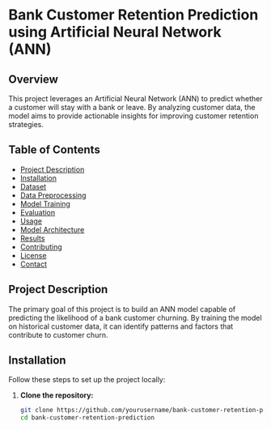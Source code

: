 # Bank Customer Retention Prediction using Artificial Neural Network (ANN)

## Overview

This project leverages an Artificial Neural Network (ANN) to predict whether a customer will stay with a bank or leave. By analyzing customer data, the model aims to provide actionable insights for improving customer retention strategies.

## Table of Contents

- [Project Description](#project-description)
- [Installation](#installation)
- [Dataset](#dataset)
- [Data Preprocessing](#data-preprocessing)
- [Model Training](#model-training)
- [Evaluation](#evaluation)
- [Usage](#usage)
- [Model Architecture](#model-architecture)
- [Results](#results)
- [Contributing](#contributing)
- [License](#license)
- [Contact](#contact)

## Project Description

The primary goal of this project is to build an ANN model capable of predicting the likelihood of a bank customer churning. By training the model on historical customer data, it can identify patterns and factors that contribute to customer churn.

## Installation

Follow these steps to set up the project locally:

1. **Clone the repository:**
   ```bash
   git clone https://github.com/yourusername/bank-customer-retention-prediction.git
   cd bank-customer-retention-prediction
